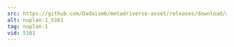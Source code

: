 ```yaml
---
src: https://github.com/Dadaism6/metadriverse-asset/releases/download/assetsv1.0.1/nuplan-1_5161.mp4
alt: nuplan-1_5161
tag: nuplan-1
vid: 5161
---
```

